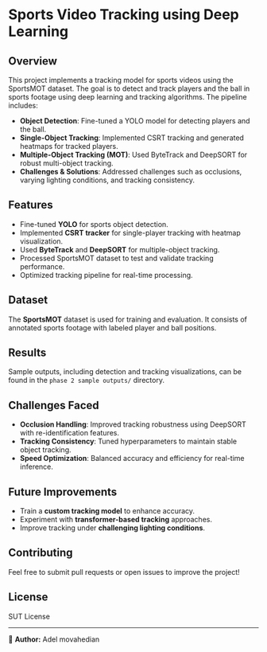 # Sports Video Tracking using Deep Learning

## Overview
This project implements a tracking model for sports videos using the SportsMOT dataset. The goal is to detect and track players and the ball in sports footage using deep learning and tracking algorithms. The pipeline includes:

- **Object Detection**: Fine-tuned a YOLO model for detecting players and the ball.
- **Single-Object Tracking**: Implemented CSRT tracking and generated heatmaps for tracked players.
- **Multiple-Object Tracking (MOT)**: Used ByteTrack and DeepSORT for robust multi-object tracking.
- **Challenges & Solutions**: Addressed challenges such as occlusions, varying lighting conditions, and tracking consistency.

## Features
- Fine-tuned **YOLO** for sports object detection.
- Implemented **CSRT tracker** for single-player tracking with heatmap visualization.
- Used **ByteTrack** and **DeepSORT** for multiple-object tracking.
- Processed SportsMOT dataset to test and validate tracking performance.
- Optimized tracking pipeline for real-time processing.

## Dataset
The **SportsMOT** dataset is used for training and evaluation. It consists of annotated sports footage with labeled player and ball positions.

## Results
Sample outputs, including detection and tracking visualizations, can be found in the `phase 2 sample outputs/` directory.

## Challenges Faced
- **Occlusion Handling**: Improved tracking robustness using DeepSORT with re-identification features.
- **Tracking Consistency**: Tuned hyperparameters to maintain stable object tracking.
- **Speed Optimization**: Balanced accuracy and efficiency for real-time inference.

## Future Improvements
- Train a **custom tracking model** to enhance accuracy.
- Experiment with **transformer-based tracking** approaches.
- Improve tracking under **challenging lighting conditions**.

## Contributing
Feel free to submit pull requests or open issues to improve the project!

## License
SUT License

---

📌 **Author:** Adel 
movahedian

